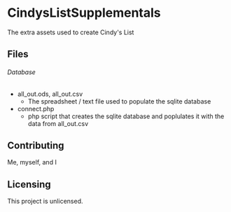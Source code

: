 # CindysListSupplementals
The extra assets used to create Cindy's List

## Files
###### Database
- all_out.ods, all_out.csv
  - The spreadsheet / text file used to populate the sqlite database
- connect.php
  - php script that creates the sqlite database and poplulates it with the data from all_out.csv

## Contributing
Me, myself, and I

## Licensing
This project is unlicensed.
